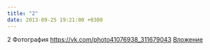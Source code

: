 ```yaml
---
title: "2"
date: 2013-09-25 19:21:00 +0300
---
```


2
Фотография
<a class="vk-attach" href="https://vk.com/photo41076938_311679043">https://vk.com/photo41076938_311679043</a>
<a class="vk-attach" href="https://vk.com/photo41076938_311679043">Вложение</a>
